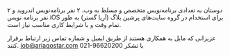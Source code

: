دوستان به تعدادی برنامه‌نویس متخصص و مسلط به وب، ۲ نفر برنامه‌نویس اندروید و ۲ نفر برنامه نویس
 iOS 
برای استخدام در گروه سایت‌های پرشین بلاگ (آریا گستر) به طور تمام وقت و با شرایط کاری مناسب نیاز است.

عزیزانی که مایل به همکاری هستند از طریق ایمیل و شماره تماس زیر ارتباط برقرار کنند.
job@ariagostar.com
021-96620200 
با تشکر